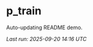 # p_train

Auto-updating README demo.

<!--START_SECTION:status-->
_Last run: 2025-09-20 14:16 UTC_
<!--END_SECTION:status-->











































































































































































































































































































































































































































































































































































































































































































































